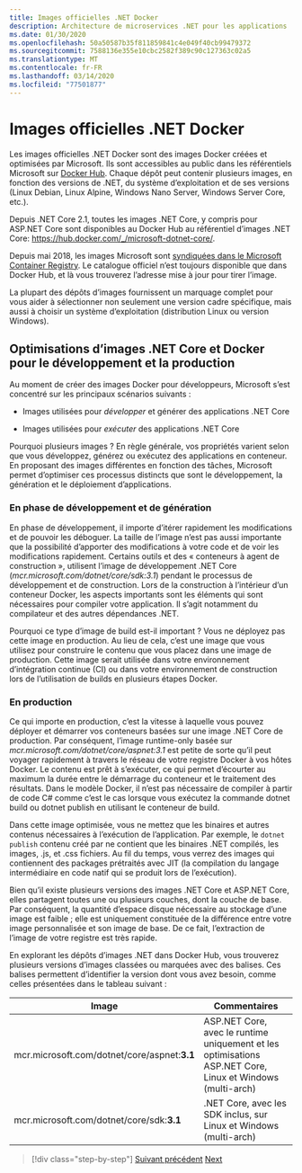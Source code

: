 ```yaml
---
title: Images officielles .NET Docker
description: Architecture de microservices .NET pour les applications .NET en conteneur | Images officielles .NET Docker
ms.date: 01/30/2020
ms.openlocfilehash: 50a50587b35f811859841c4e049f40cb99479372
ms.sourcegitcommit: 7588136e355e10cbc2582f389c90c127363c02a5
ms.translationtype: MT
ms.contentlocale: fr-FR
ms.lasthandoff: 03/14/2020
ms.locfileid: "77501877"
---
```

# <a name="official-net-docker-images"></a>Images officielles .NET Docker

Les images officielles .NET Docker sont des images Docker créées et optimisées par Microsoft. Ils sont accessibles au public dans les référentiels Microsoft sur [Docker Hub](https://hub.docker.com/u/microsoft/). Chaque dépôt peut contenir plusieurs images, en fonction des versions de .NET, du système d’exploitation et de ses versions (Linux Debian, Linux Alpine, Windows Nano Server, Windows Server Core, etc.).

Depuis .NET Core 2.1, toutes les images .NET Core, y compris pour ASP.NET Core sont disponibles au Docker Hub au référentiel d’images .NET Core: <https://hub.docker.com/_/microsoft-dotnet-core/>.

Depuis mai 2018, les images Microsoft sont [syndiquées dans le Microsoft Container Registry](https://azure.microsoft.com/blog/microsoft-syndicates-container-catalog/). Le catalogue officiel n’est toujours disponible que dans Docker Hub, et là vous trouverez l’adresse mise à jour pour tirer l’image.

La plupart des dépôts d’images fournissent un marquage complet pour vous aider à sélectionner non seulement une version cadre spécifique, mais aussi à choisir un système d’exploitation (distribution Linux ou version Windows).

## <a name="net-core-and-docker-image-optimizations-for-development-versus-production"></a>Optimisations d’images .NET Core et Docker pour le développement et la production

Au moment de créer des images Docker pour développeurs, Microsoft s’est concentré sur les principaux scénarios suivants :

- Images utilisées pour *développer* et générer des applications .NET Core

- Images utilisées pour *exécuter* des applications .NET Core

Pourquoi plusieurs images ? En règle générale, vos propriétés varient selon que vous développez, générez ou exécutez des applications en conteneur. En proposant des images différentes en fonction des tâches, Microsoft permet d’optimiser ces processus distincts que sont le développement, la génération et le déploiement d’applications.

### <a name="during-development-and-build"></a>En phase de développement et de génération

En phase de développement, il importe d’itérer rapidement les modifications et de pouvoir les déboguer. La taille de l’image n’est pas aussi importante que la possibilité d’apporter des modifications à votre code et de voir les modifications rapidement. Certains outils et des « conteneurs à agent de construction », utilisent l’image de développement .NET Core (*mcr.microsoft.com/dotnet/core/sdk:3.1*) pendant le processus de développement et de construction. Lors de la construction à l’intérieur d’un conteneur Docker, les aspects importants sont les éléments qui sont nécessaires pour compiler votre application. Il s’agit notamment du compilateur et des autres dépendances .NET.

Pourquoi ce type d’image de build est-il important ? Vous ne déployez pas cette image en production. Au lieu de cela, c’est une image que vous utilisez pour construire le contenu que vous placez dans une image de production. Cette image serait utilisée dans votre environnement d’intégration continue (CI) ou dans votre environnement de construction lors de l’utilisation de builds en plusieurs étapes Docker.

### <a name="in-production"></a>En production

Ce qui importe en production, c’est la vitesse à laquelle vous pouvez déployer et démarrer vos conteneurs basées sur une image .NET Core de production. Par conséquent, l’image runtime-only basée sur *mcr.microsoft.com/dotnet/core/aspnet:3.1* est petite de sorte qu’il peut voyager rapidement à travers le réseau de votre registre Docker à vos hôtes Docker. Le contenu est prêt à s’exécuter, ce qui permet d’écourter au maximum la durée entre le démarrage du conteneur et le traitement des résultats. Dans le modèle Docker, il n’est pas nécessaire de compiler à partir de code C\# comme c’est le cas lorsque vous exécutez la commande dotnet build ou dotnet publish en utilisant le conteneur de build.

Dans cette image optimisée, vous ne mettez que les binaires et autres contenus nécessaires à l’exécution de l’application. Par exemple, le `dotnet publish` contenu créé par ne contient que les binaires .NET compilés, les images, .js, et .css fichiers. Au fil du temps, vous verrez des images qui contiennent des packages prétraités avec JIT (la compilation du langage intermédiaire en code natif qui se produit lors de l’exécution).

Bien qu’il existe plusieurs versions des images .NET Core et ASP.NET Core, elles partagent toutes une ou plusieurs couches, dont la couche de base. Par conséquent, la quantité d’espace disque nécessaire au stockage d’une image est faible ; elle est uniquement constituée de la différence entre votre image personnalisée et son image de base. De ce fait, l’extraction de l’image de votre registre est très rapide.

En explorant les dépôts d’images .NET dans Docker Hub, vous trouverez plusieurs versions d’images classées ou marquées avec des balises. Ces balises permettent d’identifier la version dont vous avez besoin, comme celles présentées dans le tableau suivant :

| Image | Commentaires |
|-------|----------|
| mcr.microsoft.com/dotnet/core/aspnet:**3.1** | ASP.NET Core, avec le runtime uniquement et les optimisations ASP.NET Core, Linux et Windows (multi-arch) |
| mcr.microsoft.com/dotnet/core/sdk:**3.1** | .NET Core, avec les SDK inclus, sur Linux et Windows (multi-arch) |

> [!div class="step-by-step"]
> [Suivant précédent](net-container-os-targets.md)
> [Next](../architect-microservice-container-applications/index.md)
